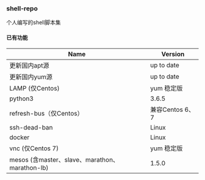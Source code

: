 ### shell-repo

个人编写的shell脚本集

#### 已有功能

| Name                    | Version         |
| ----------------------- | --------------- |
| 更新国内apt源           | up to date      |
| 更新国内yum源           | up to date      |
| LAMP (仅Centos)         | yum 稳定版      |
| python3                 | 3.6.5           |
| refresh-bus（仅Centos） | 兼容Centos 6、7 |
| ssh-dead-ban            | Linux           |
| docker                  | Linux           |
| vnc (仅Centos 7)        | yum 稳定版      |
| mesos (含master、slave、marathon、marathon-lb)  | 1.5.0|

